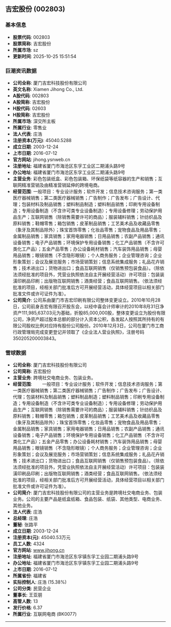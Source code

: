 ## 吉宏股份 (002803)

### 基本信息

- **股票代码**: 002803
- **股票简称**: 吉宏股份
- **所属市场**: sz
- **更新时间**: 2025-10-25 15:51:54

### 巨潮资讯数据

- **公司全称**: 厦门吉宏科技股份有限公司
- **英文名称**: Xiamen Jihong Co., Ltd.
- **A股代码**: 002803
- **A股简称**: 吉宏股份
- **H股代码**: 02603
- **H股简称**: 吉宏股份
- **所属市场**: 深交所主板
- **所属行业**: 零售业
- **法人代表**: 庄浩
- **注册资本(万元)**: 45040.5288
- **成立日期**: 2003-12-24
- **上市日期**: 2016-07-12
- **官方网站**: jihong.ysnweb.cn
- **注册地址**: 福建省厦门市海沧区东孚工业区二期浦头路9号
- **办公地址**: 福建省厦门市海沧区东孚工业区二期浦头路9号
- **主营业务**: 彩色包装纸盒、彩色包装箱、环保纸袋等纸容器的生产和销售；互联网精准营销及由精准营销延伸的跨境电商。
- **经营范围**: 一般项目：专业设计服务；软件开发；信息技术咨询服务；第一类医疗器械销售；第二类医疗器械销售；广告制作；广告发布；广告设计、代理；包装材料及制品销售；塑料制品制造；塑料制品销售；印刷专用设备制造；专用设备制造（不含许可类专业设备制造）；专用设备修理；劳动保护用品生产；互联网销售（除销售需要许可的商品）；服装辅料销售；针纺织品及原料销售；鞋帽零售；箱包销售；皮革制品销售；工艺美术品及收藏品零售（象牙及其制品除外）；珠宝首饰零售；化妆品零售；宠物食品及用品零售；金属制品销售；家具销售；家用电器销售；日用品销售；农副产品销售；通讯设备销售；电子产品销售；环境保护专用设备销售；化工产品销售（不含许可类化工产品）；五金产品零售；办公设备耗材销售；汽车装饰用品销售；母婴用品销售；眼镜销售（不含隐形眼镜）；个人商务服务；企业管理咨询；企业形象策划；会议及展览服务；市场营销策划；信息系统集成服务；礼品花卉销售；技术进出口；货物进出口；食品互联网销售（仅销售预包装食品）。（除依法须经批准的项目外，凭营业执照依法自主开展经营活动）许可项目：包装装潢印刷品印刷；出版物互联网销售；酒类经营；食品互联网销售。（依法须经批准的项目，经相关部门批准后方可开展经营活动，具体经营项目以相关部门批准文件或许可证件为准）。
- **公司简介**: 公司系由厦门市吉宏印刷有限公司整体变更设立。2010年10月28日，公司前身吉宏有限召开股东会，以经中喜会计师审计的2010年8月31日净资产111,985,637.03元为基础，折股85,000,000股，整体变更设立为股份有限公司，净资产超过股本总额的部分计入资本公积，各发起人按照其所持有的有限公司股权比例对应持有股份公司股份。2010年12月3日，公司在厦门市工商行政管理局完成变更登记并领取了《企业法人营业执照》，注册号码350205200003843。

### 雪球数据

- **公司全称**: 厦门吉宏科技股份有限公司
- **公司简称**: 吉宏股份
- **主营业务**: 跨境社交电商业务、包装业务。
- **经营范围**: 　　一般项目：专业设计服务；软件开发；信息技术咨询服务；第一类医疗器械销售；第二类医疗器械销售；广告制作；广告发布；广告设计、代理；包装材料及制品销售；塑料制品制造；塑料制品销售；印刷专用设备制造；专用设备制造（不含许可类专业设备制造）；专用设备修理；劳动保护用品生产；互联网销售（除销售需要许可的商品）；服装辅料销售；针纺织品及原料销售；鞋帽零售；箱包销售；皮革制品销售；工艺美术品及收藏品零售（象牙及其制品除外）；珠宝首饰零售；化妆品零售；宠物食品及用品零售；金属制品销售；家具销售；家用电器销售；日用品销售；农副产品销售；通讯设备销售；电子产品销售；环境保护专用设备销售；化工产品销售（不含许可类化工产品）；五金产品零售；办公设备耗材销售；汽车装饰用品销售；母婴用品销售；眼镜销售（不含隐形眼镜）；个人商务服务；企业管理咨询；企业形象策划；会议及展览服务；市场营销策划；信息系统集成服务；礼品花卉销售；技术进出口；货物进出口；食品互联网销售（仅销售预包装食品）。（除依法须经批准的项目外，凭营业执照依法自主开展经营活动）许可项目：包装装潢印刷品印刷；出版物互联网销售；酒类经营；食品互联网销售。（依法须经批准的项目，经相关部门批准后方可开展经营活动，具体经营项目以相关部门批准文件或许可证件为准）。
- **公司简介**: 厦门吉宏科技股份有限公司的主营业务是跨境社交电商业务、包装业务。公司的主要产品是纸盒纸箱、食品包装、纸袋、其他类型、电商业务、其他业务。
- **法人代表**: 庄浩
- **总经理**: 庄浩
- **董秘**: 张路平
- **成立日期**: 2003-12-24
- **注册资本(元)**: 45040.53万元
- **员工人数**: 4324
- **官方网站**: www.jihong.cn
- **注册地址**: 福建省厦门市海沧区东孚镇东孚工业园二期浦头路9号
- **办公地址**: 福建省厦门市海沧区东孚镇东孚工业园二期浦头路9号
- **上市日期**: 2016-07-12
- **所属省份**: 福建省
- **实际控制人**: 庄浩 (15.38%)
- **公司分类**: 民营企业
- **董事长**: 王亚朋
- **高管人数**: 13
- **发行价格**: 6.37
- **所属行业**: 互联网电商 (BK0077)

---